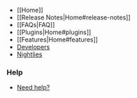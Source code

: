   
- [[Home]]
- [[Release Notes|Home#release-notes]]
- [[FAQs|FAQ]]
- [[Plugins|Home#plugins]]
- [[Features|Home#features]]
- [Developers](https://github.com/rpm-software-management/mock)
- [Nightlies](https://copr.fedorainfracloud.org/coprs/g/mock/mock/)

### Help
- [Need help?](https://github.com/rpm-software-management/mock#communication)
